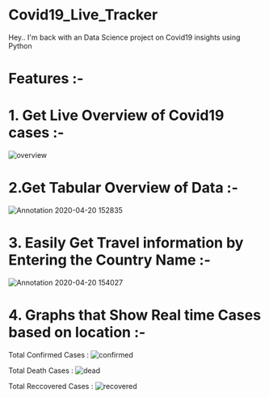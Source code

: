 # Covid19_Live_Tracker

Hey.. I'm back with an Data Science project on Covid19 insights using Python

# Features :-
# 1. Get Live Overview of Covid19 cases :-
    
   ![overview](https://user-images.githubusercontent.com/49696449/79738968-210bd280-831b-11ea-9c23-4a2c5a95c68a.jpg)

# 2.Get Tabular Overview of Data :-

   ![Annotation 2020-04-20 152835](https://user-images.githubusercontent.com/49696449/79739316-a5f6ec00-831b-11ea-89ba-7631231ed3b9.jpg)

# 3. Easily Get Travel information by Entering the Country Name :-
 
  ![Annotation 2020-04-20 154027](https://user-images.githubusercontent.com/49696449/79740559-8234a580-831d-11ea-87a1-2ca89ce458ef.jpg)

# 4. Graphs that Show Real time Cases based on location :-
       
Total Confirmed Cases :
	 ![confirmed](https://user-images.githubusercontent.com/49696449/79737665-4992cd00-8319-11ea-9aa7-06f460fa193b.jpg)
	 
Total Death Cases :
         ![dead](https://user-images.githubusercontent.com/49696449/79738455-667bd000-831a-11ea-9897-ec497bab611a.jpg)
 
Total Reccovered Cases :
         ![recovered](https://user-images.githubusercontent.com/49696449/79738687-b78bc400-831a-11ea-9189-da0ddd329564.jpg)

